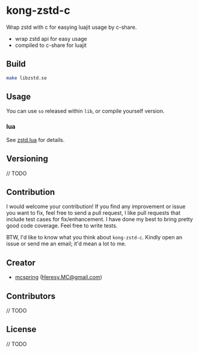 # kong-zstd-c

Wrap zstd with c for easying luajit usage by c-share.

  * wrap zstd api for easy usage
  * compiled to c-share for luajit
  
## Build

```bash
make libzstd.so
```

## Usage

You can use `so` released within `lib`, or compile yourself version.

### lua

See [zstd.lua](luajit/zstd.lua) for details.

## Versioning

// TODO

## Contribution

I would welcome your contribution! If you find any improvement or issue you want to fix, feel free to send a pull request, I like pull requests that include test cases for fix/enhancement. I have done my best to bring pretty good code coverage. Feel free to write tests.

BTW, I'd like to know what you think about `kong-zstd-c`. Kindly open an issue or send me an email; it'd mean a lot to me.

## Creator

- [mcspring](https://github.com/mcspring) (Heresy.MC@gmail.com)

## Contributors

// TODO

## License

// TODO
